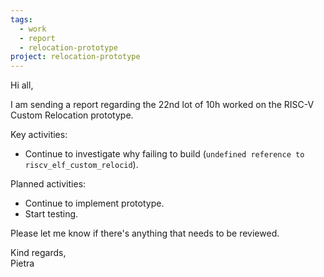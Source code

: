 ```yaml
---
tags:
  - work
  - report
  - relocation-prototype
project: relocation-prototype
---
```

Hi all,

I am sending a report regarding the 22nd lot of 10h worked on the RISC-V Custom
Relocation prototype.

Key activities:
- Continue to investigate why failing to build (`undefined reference to riscv_elf_custom_relocid`).

Planned activities:
-   Continue to implement prototype.
-   Start testing.

Please let me know if there's anything that needs to be reviewed.

Kind regards,  
Pietra